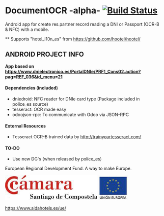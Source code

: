 # DocumentOCR -alpha- [![Build Status](https://travis-ci.org/Tardo/DocumentOCR.svg?branch=master)](https://travis-ci.org/Tardo/DocumentOCR)

Android app for create res.partner record reading a DNI or Passport (OCR-B & NFC) with a mobile.

** Supports "hotel_l10n_es" from https://github.com/hootel/hootel/


## ANDROID PROJECT INFO

**App based on https://www.dnielectronico.es/PortalDNIe/PRF1_Cons02.action?pag=REF_036&id_menu=21**

#### Dependencies (included)
  - dniedroid: NFC reader for DNIe card type (Package included in police_es source)
  - tesseract: OCR made easy
  - odoojson-rpc: To communicate with Odoo via JSON-RPC

#### External Resources
  - Tesseract OCR-B trained data by http://trainyourtesseract.com/

#### TO-DO
  - Use new DG's (when released by police_es)


European Regional Development Fund. A way to make Europe.

![ccs] ![ue]

https://www.aldahotels.es/ue/

[ccs]: app/src/main/res/drawable/ccs.png "Camara Comercio Santiago de Compostela"
[ue]: app/src/main/res/drawable/ue.png "Unión Europea"
